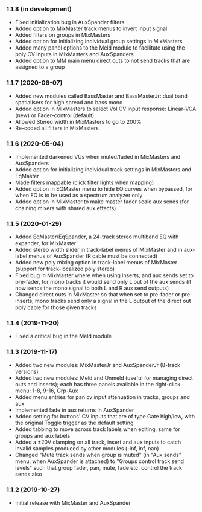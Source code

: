 ### 1.1.8 (in development)

- Fixed initialization bug in AuxSpander filters
- Added option to MixMaster track menus to invert input signal
- Added filters on groups in MixMasters
- Added option for initializing individual group settings in MixMasters
- Added many panel options to the Meld module to facilitate using the poly CV inputs in MixMasters and AuxSpanders
- Added option to MM main menu direct outs to not send tracks that are assigned to a group


### 1.1.7 (2020-06-07)

- Added new modules called BassMaster and BassMasterJr: dual band spatialisers for high spread and bass mono
- Added option in MixMasters to select Vol CV input response: Linear-VCA (new) or Fader-control (default)
- Allowed Stereo width in MixMasters to go to 200%
- Re-coded all filters in MixMasters


### 1.1.6 (2020-05-04)

- Implemented darkened VUs when muted/faded in MixMasters and AuxSpanders
- Added option for initializing individual track settings in MixMasters and EqMaster
- Made filters mappable (click filter lights when mapping)
- Added option in EQMaster menu to hide EQ curves when bypassed, for when EQ is to be used as a spectrum analyzer only
- Added option in MixMaster to make master fader scale aux sends (for chaining mixers with shared aux effects)


### 1.1.5 (2020-01-29)

- Added EqMaster/EqSpander, a 24-track stereo multiband EQ with expander, for MixMaster
- Added stereo width slider in track-label menus of MixMaster and in aux-label menus of AuxSpander (R cable must be connected)
- Added new poly mixing option in track-label menus of MixMaster (support for track-localized poly stereo)
- Fixed bug in MixMaster where when using inserts, and aux sends set to pre-fader, for mono tracks it would send only L out of the aux sends (it now sends the mono signal to both L and R aux send outputs)
- Changed direct outs in MixMaster so that when set to pre-fader or pre-inserts, mono tracks send only a signal in the L output of the direct out poly cable for those given tracks


### 1.1.4 (2019-11-20)

- Fixed a critical bug in the Meld module


### 1.1.3 (2019-11-17)

- Added two new modules: MixMasterJr and AuxSpanderJr (8-track versions)
- Added two new modules: Meld and Unmeld (useful for managing direct outs and inserts); each has three panels available in the right-click menu: 1-8, 9-16, Grp-Aux
- Added menu entries for pan cv input attenuation in tracks, groups and aux
- Implemented fade in aux returns in AuxSpander
- Added setting for buttons' CV inputs that are of type Gate high/low, with the original Toggle trigger as the default setting
- Added tabbing to move across track labels when editing; same for groups and aux labels
- Added a ±20V clamping on all track, insert and aux inputs to catch invalid samples produced by other modules (-inf, inf, nan) 
- Changed "Mute track sends when group is muted" (in "Aux sends" menu, when AuxSpander is attached) to "Groups control track send levels" such that group fader, pan, mute, fade etc. control the track sends also


### 1.1.2 (2019-10-27)

- Initial release with MixMaster and AuxSpander
